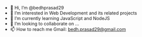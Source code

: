 - 👋 Hi, I’m @bedhprasad29
- 👀 I’m interested in Web Development and its related projects
- 🌱 I’m currently learning JavaScript and NodeJS
- 💞️ I’m looking to collaborate on ...
- 📫 How to reach me Gmail: bedh.prasad29@gmail.com

<!---
bedhprasad29/bedhprasad29 is a ✨ special ✨ repository because its `README.md` (this file) appears on your GitHub profile.
You can click the Preview link to take a look at your changes.
--->

